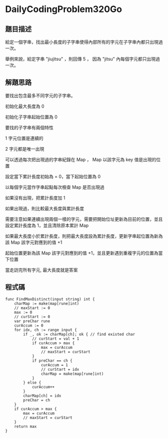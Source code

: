 # DailyCodingProblem320Go

## 題目描述

給定一個字串，找出最小長度的子字串使得內部所有的字元在子字串內都只出現過一次。

舉例來說，給定字串 "jiujitsu" ，則回傳 5 ， 因為 "jitsu" 內每個字元都只出現過一次。

## 解題思路


要找出包含最多不同字元的子字串。

初始化最大長度為 0

初始化子字串起始位置為 0

要找的子字串有兩個特性

1 字元位置是連續的

2 字元都是唯一出現

可以透過每次把出現過的字串紀錄在 Map ， Map 以該字元為 key 值是出現的位置

設定當下累計長度初始為 = 0，當下起始位置為 0

以每個字元當作字串起點每次檢查 Map 是否出現過

如果沒有出現，把累計長度加 1 

如果出現過，則比較最大長度與累計長度

需要注意如果連續出現兩個一樣的字元，需要把開始位址更新為目前的位置，並且設定累計長度為 1，並且清除原本累計 Map

如果最大長度小於累計長度，則把最大長度設為累計長度，更新字串起位置為新為該 Map 該字元對應到的值 +1 

起始位置更新為該 Map 該字元對應到的值 +1，並且更新遇到重複字元的位置為當下位置

當走訪完所有字元, 最大長度就是答案

## 程式碼

```golang
func FindMaxDistinct(input string) int {
	charMap := make(map[rune]int)
	// maxStart := 0
	max := 0
	// curStart := 0
	var preChar rune
	curAccum := 0
	for idx, ch := range input {
		if _, ok := charMap[ch]; ok { // find existed char
			// curStart = val + 1
			if curAccum > max {
				max = curAccum
				// maxStart = curStart
			}
			if preChar == ch {
				curAccum = 1
				// curStart = idx
				charMap = make(map[rune]int)
			}
		} else {
			curAccum++
		}
		charMap[ch] = idx
		preChar = ch
	}
	if curAccum > max {
		max = curAccum
		// maxStart = curStart
	}
	return max
}
```
